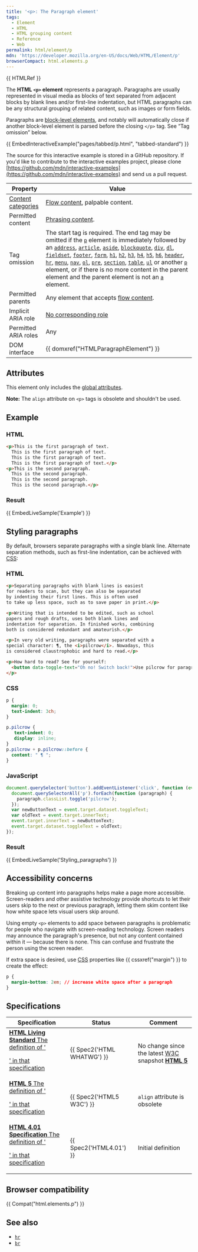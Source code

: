```yaml
---
title: '<p>: The Paragraph element'
tags:
  - Element
  - HTML
  - HTML grouping content
  - Reference
  - Web
permalink: html/element/p
mdn: 'https://developer.mozilla.org/en-US/docs/Web/HTML/Element/p'
browserCompact: html.elements.p
---
```

{{ HTMLRef }}

The **HTML `<p>` element** represents a paragraph. Paragraphs are usually represented in visual media as blocks of text separated from adjacent blocks by blank lines and/or first-line indentation, but HTML paragraphs can be any structural grouping of related content, such as images or form fields.

Paragraphs are [block-level elements](/html/block-level_elements), and notably will automatically close if another block-level element is parsed before the closing `</p>` tag. See “Tag omission” below.

{{ EmbedInteractiveExample("pages/tabbed/p.html", "tabbed-standard") }}

The source for this interactive example is stored in a GitHub repository. If you'd like to contribute to the interactive examples project, please clone [https://github.com/mdn/interactive-examples](https://github.com/mdn/interactive-examples) and send us a pull request.

| Property | Value |
| --- | --- |
| [Content categories](/html/content_categories) | [Flow content](/html/content_categories#flow_content), palpable content. |
| Permitted content | [Phrasing content](/html/content_categories#phrasing_content). |
| Tag omission | The start tag is required. The end tag may be omitted if the [`p`](/html/element/p/) element is immediately followed by an [`address`](/html/element/address/), [`article`](/html/element/article/), [`aside`](/html/element/aside/), [`blockquote`](/html/element/blockquote/), [`div`](/html/element/div/), [`dl`](/html/element/dl/), [`fieldset`](/html/element/fieldset/), [`footer`](/html/element/footer/), [`form`](/html/element/form/), [`h1`](/html/element/h1/), [`h2`](/html/element/h2/), [`h3`](/html/element/h3/), [`h4`](/html/element/h4/), [`h5`](/html/element/h5/), [`h6`](/html/element/h6/), [`header`](/html/element/header/), [`hr`](/html/element/hr/), [`menu`](/html/element/menu/), [`nav`](/html/element/nav/), [`ol`](/html/element/ol/), [`pre`](/html/element/pre/), [`section`](/html/element/section/), [`table`](/html/element/table/), [`ul`](/html/element/ul/) or another [`p`](/html/element/p/) element, or if there is no more content in the parent element and the parent element is not an [`a`](/html/element/a/) element. |
| Permitted parents | Any element that accepts [flow content](/html/content_categories#flow_content). |
| Implicit ARIA role | [No corresponding role](https://www.w3.org/TR/html-aria/#dfn-no-corresponding-role) |
| Permitted ARIA roles | Any |
| DOM interface | {{ domxref("HTMLParagraphElement") }} |

## Attributes

This element only includes the [global attributes](/html/global_attributes).

**Note:** The `align` attribute on `<p>` tags is obsolete and shouldn't be used.

## Example

### HTML

```html
<p>This is the first paragraph of text.
  This is the first paragraph of text.
  This is the first paragraph of text.
  This is the first paragraph of text.</p>
<p>This is the second paragraph.
  This is the second paragraph.
  This is the second paragraph.
  This is the second paragraph.</p>

```

### Result

{{ EmbedLiveSample('Example') }}

## Styling paragraphs

By default, browsers separate paragraphs with a single blank line. Alternate separation methods, such as first-line indentation, can be achieved with [CSS](/glossary/css/):

### HTML

```html
<p>Separating paragraphs with blank lines is easiest
for readers to scan, but they can also be separated
by indenting their first lines. This is often used
to take up less space, such as to save paper in print.</p>

<p>Writing that is intended to be edited, such as school
papers and rough drafts, uses both blank lines and
indentation for separation. In finished works, combining
both is considered redundant and amateurish.</p>

<p>In very old writing, paragraphs were separated with a
special character: ¶, the <i>pilcrow</i>. Nowadays, this
is considered claustrophobic and hard to read.</p>

<p>How hard to read? See for yourself:
  <button data-toggle-text="Oh no! Switch back!">Use pilcrow for paragraphs</button>
</p>

```

### CSS

```css
p {
  margin: 0;
  text-indent: 3ch;
}

p.pilcrow {
   text-indent: 0;
   display: inline;
}
p.pilcrow + p.pilcrow::before {
  content: " ¶ ";
}
```

### JavaScript

```js
document.querySelector('button').addEventListener('click', function (event) {
  document.querySelectorAll('p').forEach(function (paragraph) {
    paragraph.classList.toggle('pilcrow');
  });
  var newButtonText = event.target.dataset.toggleText;
  var oldText = event.target.innerText;
  event.target.innerText = newButtonText;
  event.target.dataset.toggleText = oldText;
});
```

### Result

{{ EmbedLiveSample('Styling_paragraphs') }}

## Accessibility concerns

Breaking up content into paragraphs helps make a page more accessible. Screen-readers and other assistive technology provide shortcuts to let their users skip to the next or previous paragraph, letting them skim content like how white space lets visual users skip around.

Using empty `<p>` elements to add space between paragraphs is problematic for people who navigate with screen-reading technology. Screen readers may announce the paragraph's presence, but not any content contained within it — because there is none. This can confuse and frustrate the person using the screen reader.

If extra space is desired, use [CSS](/glossary/css/) properties like {{ cssxref("margin") }} to create the effect:

```css
p {
  margin-bottom: 2em; // increase white space after a paragraph
}

```

## Specifications

| Specification | Status | Comment |
| --- | --- | --- |
| [**HTML Living Standard** The definition of '<p>' in that specification](https://html.spec.whatwg.org/multipage/semantics.html#the-p-element) | {{ Spec2('HTML WHATWG') }} | No change since the latest [W3C](/glossary/w3c/) snapshot [**HTML 5**](https://www.w3.org/TR/html52/) |
| [**HTML 5** The definition of '<p>' in that specification](https://www.w3.org/TR/html52/grouping-content.html#the-p-element) | {{ Spec2('HTML5 W3C') }} | `align` attribute is obsolete |
| [**HTML 4.01 Specification** The definition of '<p>' in that specification](https://www.w3.org/TR/html401/struct/text.html#h-9.3.1) | {{ Spec2('HTML4.01') }} | Initial definition |

## Browser compatibility

{{ Compat("html.elements.p") }}

## See also

-   [`hr`](/html/element/hr/)
-   [`br`](/html/element/br/)